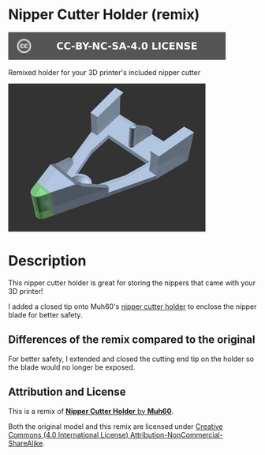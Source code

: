 # Nipper Cutter Holder (remix)

[![CC-BY-NC-SA-4.0 license][license-badge]][license]

Remixed holder for your 3D printer's included nipper cutter

![Model render](images/readme/render-variant-screw-hole.png)

# Description

This nipper cutter holder is great for storing the nippers that came with your
3D printer!

I added a closed tip onto Muh60's [nipper cutter holder][original-model-url] to
enclose the nipper blade for better safety.

## Differences of the remix compared to the original

For better safety, I extended and closed the cutting end tip on the holder so
the blade would no longer be exposed.

## Attribution and License

This is a remix of
[**Nipper Cutter Holder** by **Muh60**][original-model-url].

Both the original model and this remix are licensed under
[Creative Commons (4.0 International License) Attribution-NonCommercial-ShareAlike][license].

[original-model-url]: https://www.printables.com/model/575171-nipper-cutter-holder
[license]: http://creativecommons.org/licenses/by-nc-sa/4.0/
[license-badge]: /_static/license-badge-cc-by-nc-sa-4.0.svg
